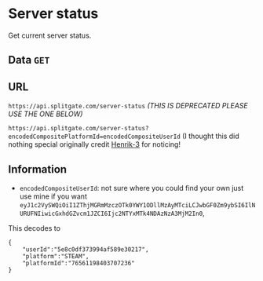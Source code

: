 # Server status
Get current server status.

## Data `GET`
 	
## URL

`https://api.splitgate.com/server-status` *(THIS IS DEPRECATED PLEASE USE THE ONE BELOW)*

`https://api.splitgate.com/server-status?encodedCompositePlatformId=encodedCompositeUserId` (I thought this did nothing special originally credit [Henrik-3](https://github.com/Henrik-3) for noticing!

## Information
- `encodedCompositeUserId`: not sure where you could find your own just use mine if you want `eyJ1c2VySWQiOiI1ZThjMGRmMzczOTk0YWY1ODllMzAyMTciLCJwbGF0Zm9ybSI6IlNURUFNIiwicGxhdGZvcm1JZCI6Ijc2NTYxMTk4NDAzNzA3MjM2In0`,

This decodes to
```
{
	"userId":"5e8c0df373994af589e30217",
	"platform":"STEAM",
	"platformId":"76561198403707236"
}
```

